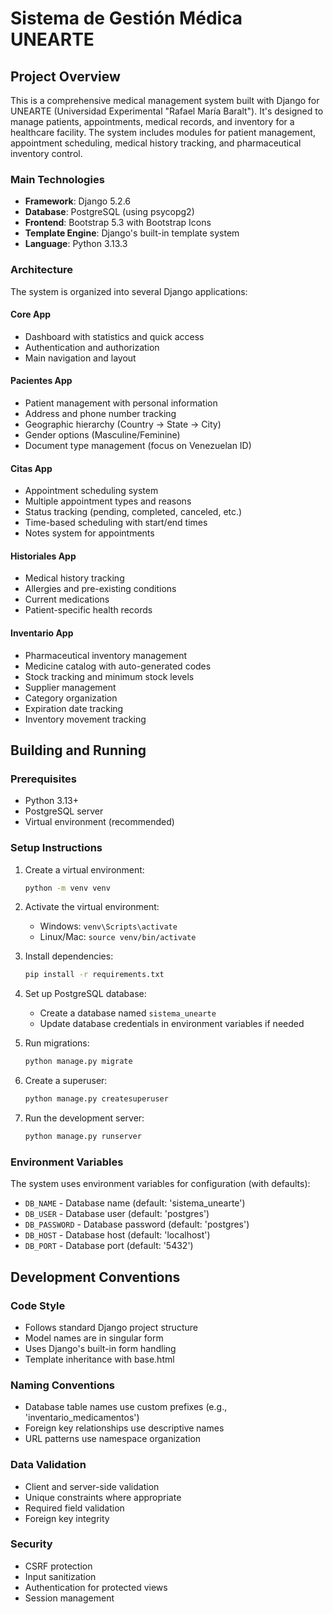 # Sistema de Gestión Médica UNEARTE

## Project Overview

This is a comprehensive medical management system built with Django for UNEARTE (Universidad Experimental "Rafael María Baralt"). It's designed to manage patients, appointments, medical records, and inventory for a healthcare facility. The system includes modules for patient management, appointment scheduling, medical history tracking, and pharmaceutical inventory control.

### Main Technologies
- **Framework**: Django 5.2.6
- **Database**: PostgreSQL (using psycopg2)
- **Frontend**: Bootstrap 5.3 with Bootstrap Icons
- **Template Engine**: Django's built-in template system
- **Language**: Python 3.13.3

### Architecture

The system is organized into several Django applications:

#### Core App
- Dashboard with statistics and quick access
- Authentication and authorization
- Main navigation and layout

#### Pacientes App
- Patient management with personal information
- Address and phone number tracking
- Geographic hierarchy (Country → State → City)
- Gender options (Masculine/Feminine)
- Document type management (focus on Venezuelan ID)

#### Citas App
- Appointment scheduling system
- Multiple appointment types and reasons
- Status tracking (pending, completed, canceled, etc.)
- Time-based scheduling with start/end times
- Notes system for appointments

#### Historiales App
- Medical history tracking
- Allergies and pre-existing conditions
- Current medications
- Patient-specific health records

#### Inventario App
- Pharmaceutical inventory management
- Medicine catalog with auto-generated codes
- Stock tracking and minimum stock levels
- Supplier management
- Category organization
- Expiration date tracking
- Inventory movement tracking

## Building and Running

### Prerequisites
- Python 3.13+
- PostgreSQL server
- Virtual environment (recommended)

### Setup Instructions

1. Create a virtual environment:
   ```bash
   python -m venv venv
   ```

2. Activate the virtual environment:
   - Windows: `venv\Scripts\activate`
   - Linux/Mac: `source venv/bin/activate`

3. Install dependencies:
   ```bash
   pip install -r requirements.txt
   ```

4. Set up PostgreSQL database:
   - Create a database named `sistema_unearte`
   - Update database credentials in environment variables if needed

5. Run migrations:
   ```bash
   python manage.py migrate
   ```

6. Create a superuser:
   ```bash
   python manage.py createsuperuser
   ```

7. Run the development server:
   ```bash
   python manage.py runserver
   ```

### Environment Variables

The system uses environment variables for configuration (with defaults):
- `DB_NAME` - Database name (default: 'sistema_unearte')
- `DB_USER` - Database user (default: 'postgres')
- `DB_PASSWORD` - Database password (default: 'postgres')
- `DB_HOST` - Database host (default: 'localhost')
- `DB_PORT` - Database port (default: '5432')

## Development Conventions

### Code Style
- Follows standard Django project structure
- Model names are in singular form
- Uses Django's built-in form handling
- Template inheritance with base.html

### Naming Conventions
- Database table names use custom prefixes (e.g., 'inventario_medicamentos')
- Foreign key relationships use descriptive names
- URL patterns use namespace organization

### Data Validation
- Client and server-side validation
- Unique constraints where appropriate
- Required field validation
- Foreign key integrity

### Security
- CSRF protection
- Input sanitization
- Authentication for protected views
- Session management
